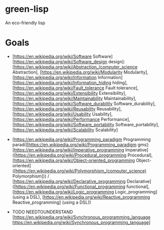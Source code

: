 # green-lisp
An eco-friendly lisp

# Goals

* [https://en.wikipedia.org/wiki/Software Software][https://en.wikipedia.org/wiki/Software_design  design]: [https://en.wikipedia.org/wiki/Abstraction_(computer_science Abstraction], [https://en.wikipedia.org/wiki/Modularity Modularity], [https://en.wikipedia.org/wiki/Information Information][https://en.wikipedia.org/wiki/Information_hiding  hiding], [https://en.wikipedia.org/wiki/Fault_tolerance Fault tolerance], [https://en.wikipedia.org/wiki/Extensibility Extensibility], [https://en.wikipedia.org/wiki/Maintainability Maintainability], [https://en.wikipedia.org/wiki/Software_durability Software_durability], [https://en.wikipedia.org/wiki/Reusability Reusability], [https://en.wikipedia.org/wiki/Usability Usability], [https://en.wikipedia.org/wiki/Performance Performance], [https://en.wikipedia.org/wiki/Software_portability Software_portability], [https://en.wikipedia.org/wiki/Scalability Scalability]

* [https://en.wikipedia.org/wiki/Programming_paradigm Programming paradi][https://en.wikipedia.org/wiki/Programming_paradigm gms]: [https://en.wikipedia.org/wiki/Imperative_programming Imperative] ([https://en.wikipedia.org/wiki/Procedural_programming Procedural], [https://en.wikipedia.org/wiki/Object-oriented_programming Object-oriented] ([https://en.wikipedia.org/wiki/Polymorphism_(computer_science) Polymorphism])) / [https://en.wikipedia.org/wiki/Declarative_programming Declarative] ([https://en.wikipedia.org/wiki/Functional_programming functional], [https://en.wikipedia.org/wiki/Logic_programming Logic_programming] (using a DSL), [https://en.wikipedia.org/wiki/Reactive_programming Reactive_programming] (using a DSL))

* TODO NEEDTOUNDERSTAND [https://en.wikipedia.org/wiki/Synchronous_programming_language https://en.wikipedia.org/wiki/Synchronous_programming_language]
